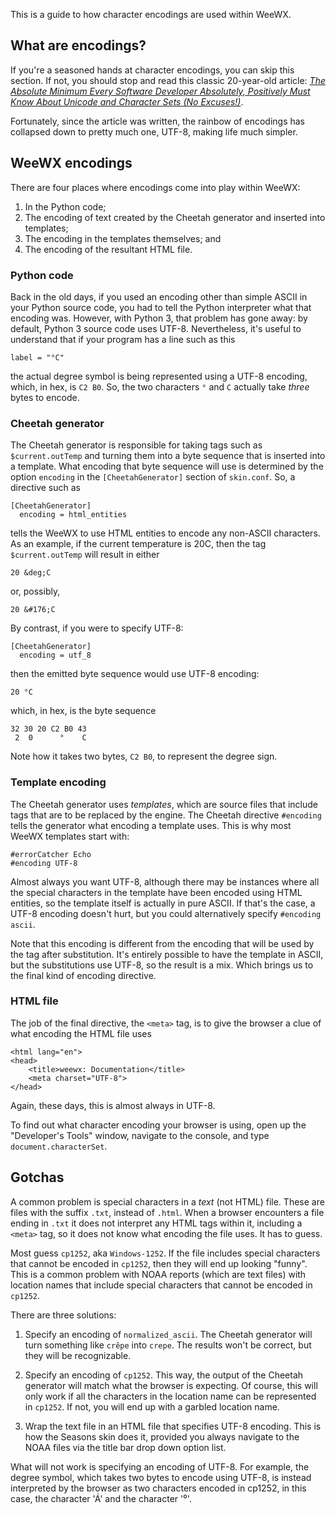 This is a guide to how character encodings are used within WeeWX. 

## What are encodings? 

If you're a seasoned hands at character encodings, you can skip this section. If not, you should
stop and read this classic 20-year-old article: [_The Absolute Minimum Every Software
Developer Absolutely, Positively Must Know About Unicode and Character Sets (No
Excuses!)_](https://www.joelonsoftware.com/2003/10/08/the-absolute-minimum-every-software-developer-absolutely-positively-must-know-about-unicode-and-character-sets-no-excuses/).

Fortunately, since the article was written, the rainbow of encodings has collapsed down to pretty
much one, UTF-8, making life much simpler.

## WeeWX encodings

There are four places where encodings come into play within WeeWX:

1. In the Python code;
2. The encoding of text created by the Cheetah generator and inserted into templates;
3. The encoding in the templates themselves; and
4. The encoding of the resultant HTML file.

### Python code

Back in the old days, if you used an encoding other than simple ASCII in your Python source code,
you had to tell the Python interpreter what that encoding was. However, with Python 3, that problem
has gone away: by default, Python 3 source code uses UTF-8. Nevertheless, it's useful to understand
that if your program has a line such as this

    label = "°C"

the actual degree symbol is being represented using a UTF-8 encoding, which, in hex, is `C2 B0`.
So, the two characters `°` and `C` actually take _three_ bytes to encode.

### Cheetah generator

The Cheetah generator is responsible for taking tags such as `$current.outTemp` and turning them
into a byte sequence that is inserted into a template. What encoding that byte sequence will use is
determined by the option `encoding` in the `[CheetahGenerator]` section of `skin.conf`. So, 
a directive such as

```
[CheetahGenerator]
  encoding = html_entities
```

tells the WeeWX to use HTML entities to encode any non-ASCII characters. As an example, if the
current temperature is 20C, then the tag `$current.outTemp` will result in either

    20 &deg;C

or, possibly,

    20 &#176;C

By contrast, if you were to specify UTF-8:

```
[CheetahGenerator]
  encoding = utf_8
```

then the emitted byte sequence would use UTF-8 encoding:

    20 °C

which, in hex, is the byte sequence

    32 30 20 C2 B0 43
     2  0      °    C

Note how it takes two bytes, `C2 B0`, to represent the degree sign.

### Template encoding

The Cheetah generator uses _templates_, which are source files that include tags that are to be 
replaced by the engine. The Cheetah directive `#encoding` tells the generator what encoding
a template uses. This is why most WeeWX templates start with:

```
#errorCatcher Echo
#encoding UTF-8
```

Almost always you want UTF-8, although there may be instances where all the special characters in
the template have been encoded using HTML entities, so the template itself is actually in pure
ASCII. If that's the case, a UTF-8 encoding doesn't hurt, but you could alternatively specify
`#encoding ascii`.

Note that this encoding is different from the encoding that will be used by the tag after
substitution. It's entirely possible to have the template in ASCII, but the substitutions use
UTF-8, so the result is a mix. Which brings us to the final kind of encoding directive.

### HTML file

The job of the final directive, the `<meta>` tag, is to give the browser a clue of what encoding
the HTML file uses

```
<html lang="en">
<head>
    <title>weewx: Documentation</title>
    <meta charset="UTF-8">
</head>
```

Again, these days, this is almost always in UTF-8.

To find out what character encoding your browser is using, open up the
"Developer's Tools" window, navigate to the console, and type `document.characterSet`.

## Gotchas

A common problem is special characters in a _text_  (not HTML) file. These are files with the
suffix `.txt`, instead of `.html`. When a browser encounters a file ending in `.txt` it does not
interpret any HTML tags within it, including a `<meta>` tag, so it does not know what encoding the
file uses. It has to guess.

Most guess `cp1252`, aka `Windows-1252`. If the file includes special characters that cannot be
encoded in `cp1252`, then they will end up looking "funny". This is a common problem with NOAA
reports (which are text files) with location names that include special characters that cannot be
encoded in `cp1252`.

There are three solutions:

1. Specify an encoding of `normalized_ascii`. The Cheetah generator will turn something like
`crêpe` into `crepe`. The results won't be correct, but they will be recognizable.

2. Specify an encoding of `cp1252`. This way, the output of the Cheetah generator will match what
the browser is expecting. Of course, this will only work if all the characters in the location name
can be represented in `cp1252`. If not, you will end up with a garbled location name.

3. Wrap the text file in an HTML file that specifies UTF-8 encoding. This is how the Seasons
skin does it, provided you always navigate to the NOAA files via the title bar drop
down option list.

What will not work is specifying an encoding of UTF-8. For example, the degree symbol, which takes
two bytes to encode using UTF-8, is instead interpreted by the browser as two characters encoded in
cp1252, in this case, the character 'Á' and the character '⁰'.
